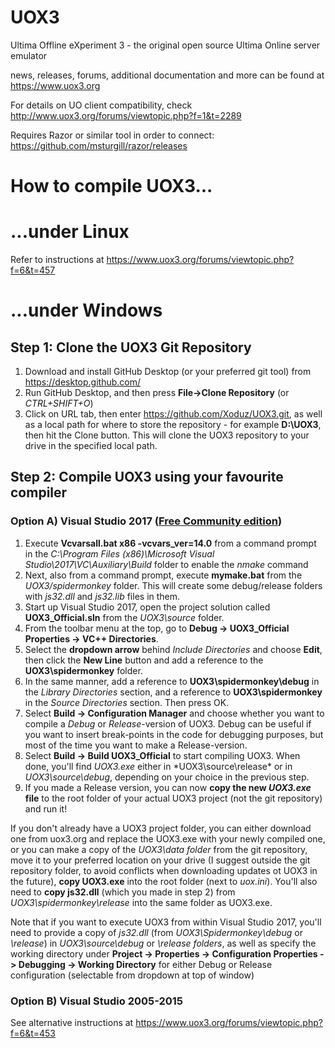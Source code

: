 # UOX3
Ultima Offline eXperiment 3 - the original open source Ultima Online server emulator

news, releases, forums, additional documentation and more can be found at https://www.uox3.org

For details on UO client compatibility, check http://www.uox3.org/forums/viewtopic.php?f=1&t=2289

Requires Razor or similar tool in order to connect: https://github.com/msturgill/razor/releases

# How to compile UOX3...
# ...under Linux
Refer to instructions at https://www.uox3.org/forums/viewtopic.php?f=6&t=457

# ...under Windows
## Step 1: Clone the UOX3 Git Repository
1) Download and install GitHub Desktop (or your preferred git tool) from https://desktop.github.com/
2) Run GitHub Desktop, and then press **File->Clone Repository** (or *CTRL+SHIFT+O*)
3) Click on URL tab, then enter https://github.com/Xoduz/UOX3.git, as well as a local path for where to store the repository - for example **D:\UOX3**, then hit the Clone button. This will clone the UOX3 repository to your drive in the specified local path.

## Step 2: Compile UOX3 using your favourite compiler
### Option A) Visual Studio 2017 ([Free Community edition](https://visualstudio.microsoft.com/downloads/))
1) Execute **Vcvarsall.bat x86 -vcvars_ver=14.0** from a command prompt in the *C:\Program Files (x86)\Microsoft Visual Studio\2017\VC\Auxiliary\Build* folder to enable the *nmake* command
2) Next, also from a command prompt, execute **mymake.bat** from the *UOX3/spidermonkey* folder. This will create some debug/release folders with *js32.dll* and *js32.lib* files in them.
3) Start up Visual Studio 2017, open the project solution called **UOX3_Official.sln** from the *UOX3\source* folder.
4) From the toolbar menu at the top, go to **Debug -> UOX3_Official Properties -> VC++ Directories**.
5) Select the **dropdown arrow** behind *Include Directories* and choose **Edit**, then click the **New Line** button and add a reference to the **UOX3\spidermonkey** folder.
6) In the same manner, add a reference to **UOX3\spidermonkey\debug** in the *Library Directories* section, and a reference to **UOX3\spidermonkey** in the *Source Directories* section. Then press OK.
7) Select **Build -> Configuration Manager** and choose whether you want to compile a *Debug* or *Release*-version of UOX3. Debug can be useful if you want to insert break-points in the code for debugging purposes, but most of the time you want to make a Release-version.
8) Select **Build -> Build UOX3_Official** to start compiling UOX3. When done, you'll find *UOX3.exe* either in *UOX3\source\release\* or in *UOX3\source\debug*, depending on your choice in the previous step.
9) If you made a Release version, you can now **copy the new *UOX3.exe* file** to the root folder of your actual UOX3 project (not the git repository) and run it!

If you don't already have a UOX3 project folder, you can either download one from uox3.org and replace the UOX3.exe with your newly compiled one, or you can make a copy of the *UOX3\data folder* from the git repository, move it to your preferred location on your drive (I suggest outside the git repository folder, to avoid conflicts when downloading updates ot UOX3 in the future), **copy UOX3.exe** into the root folder (next to *uox.ini*). You'll also need to **copy js32.dll** (which you made in step 2) from *UOX3\spidermonkey\release* into the same folder as UOX3.exe.

Note that if you want to execute UOX3 from within Visual Studio 2017, you'll need to provide a copy of *js32.dll* (from *UOX3\Spidermonkey\debug* or *\release*) in *UOX3\source\debug* or *\release folders*, as well as specify the working directory under **Project -> Properties -> Configuration Properties -> Debugging -> Working Directory** for either Debug or Release configuration (selectable from dropdown at top of window)

### Option B) Visual Studio 2005-2015
See alternative instructions at https://www.uox3.org/forums/viewtopic.php?f=6&t=453
